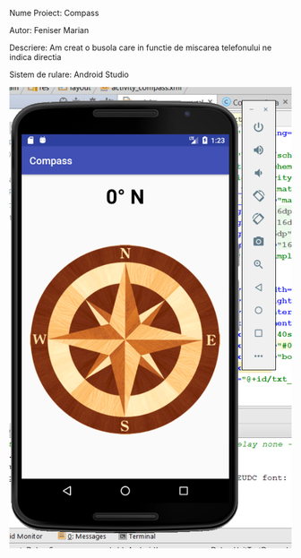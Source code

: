 Nume Proiect: Compass

Autor: Feniser Marian

Descriere: Am creat o busola  care in functie de miscarea telefonului ne indica directia

Sistem de rulare: Android Studio 

![image description](https://github.com/mirika1995/Compass2/blob/master/compass.png)
